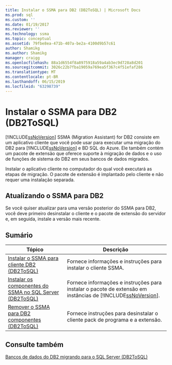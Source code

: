 ```yaml
---
title: Instalar o SSMA para DB2 (DB2ToSQL) | Microsoft Docs
ms.prod: sql
ms.custom: ''
ms.date: 01/19/2017
ms.reviewer: ''
ms.technology: ssma
ms.topic: conceptual
ms.assetid: 79fbe8ea-471b-407a-be2a-4100d9b57c61
author: Shamikg
ms.author: Shamikg
manager: craigg
ms.openlocfilehash: 88a1d6554f8a8975918a59a4ab3ec9d728a8d201
ms.sourcegitcommit: 3026c22b7fba19059a769ea5f367c4f51efaf286
ms.translationtype: MT
ms.contentlocale: pt-BR
ms.lasthandoff: 06/15/2019
ms.locfileid: "63298739"
---
```

# <a name="installing-ssma-for-db2-db2tosql"></a>Instalar o SSMA para DB2 (DB2ToSQL)
[!INCLUDE[ssNoVersion](../../includes/ssnoversion-md.md)] SSMA (Migration Assistant) for DB2 consiste em um aplicativo cliente que você pode usar para executar uma migração do DB2 para [!INCLUDE[ssNoVersion](../../includes/ssnoversion-md.md)] e BD SQL do Azure. Ele também contém um pacote de extensão que oferece suporte à migração de dados e o uso de funções de sistema do DB2 em seus bancos de dados migrados.  
  
Instalar o aplicativo cliente no computador do qual você executará as etapas de migração. O pacote de extensão é implantado pelo cliente e não requer uma instalação separada.  
  
## <a name="upgrading-ssma-for-db2"></a>Atualizando o SSMA para DB2  
Se você quiser atualizar para uma versão posterior do SSMA para DB2, você deve primeiro desinstalar o cliente e o pacote de extensão do servidor e, em seguida, instale a versão mais recente.  
  
## <a name="contents"></a>Sumário  
  
|Tópico|Descrição|  
|---------|---------------|  
|[Instalar o SSMA para cliente DB2 &#40;DB2ToSQL&#41;](../../ssma/db2/installing-ssma-for-db2-client-db2tosql.md)|Fornece informações e instruções para instalar o cliente SSMA.|  
|[Instalar os componentes do SSMA no SQL Server &#40;DB2ToSQL&#41;](../../ssma/db2/installing-ssma-components-on-sql-server-db2tosql.md)|Fornece informações e instruções para instalar o pacote de extensão em instâncias de [!INCLUDE[ssNoVersion](../../includes/ssnoversion-md.md)].|  
|[Remover o SSMA para DB2 componentes &#40;DB2ToSQL&#41;](../../ssma/db2/removing-ssma-for-db2-components-db2tosql.md)|Fornece instruções para desinstalar o cliente pack de programa e a extensão.|  
  
## <a name="see-also"></a>Consulte também  
[Bancos de dados do DB2 migrando para o SQL Server &#40;DB2ToSQL&#41;](../../ssma/db2/migrating-db2-databases-to-sql-server-db2tosql.md)  
  
